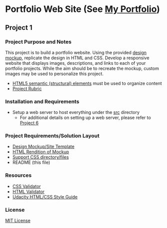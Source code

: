 # Portfolio Web Site (See [My Portfolio](https://sockduct.github.io/))
## Project 1

### Project Purpose and Notes
This project is to build a portfolio website. Using the provided [design mockup](design-mockup-portfolio.pdf), replicate the design in HTML and CSS. Develop a responsive website that displays images, descriptions, and links to each of your portfolio projects. While the aim should be to recreate the mockup, custom images may be used to personalize this project.
* [HTML5 semantic (structural) elements](https://www.w3.org/wiki/HTML_structural_elements#Enter_HTML5_structural_elements) must be used to organize content
* [Project Rubric](https://review.udacity.com/#!/rubrics/45/view)

### Installation and Requirements
* Setup a web server to host everything under the [src](src) directory
    * For additional details on setting up a web server, please refer to [Project 6](..\Project6)

### Project Requirements/Solution Layout
* [Design Mockup/Site Template](design-mockup-portfolio.pdf)
* [HTML Rendition of Mockup](src/index.html)
* [Support CSS directory/files](src/css)
* README (this file)

### Resources
* [CSS Validator](https://jigsaw.w3.org/css-validator/#validate_by_input)
* [HTML Validator](http://validator.w3.org/#validate_by_input)
* [Udacity HTML/CSS Style Guide](http://udacity.github.io/frontend-nanodegree-styleguide/)

### License
[MIT License](LICENSE)

